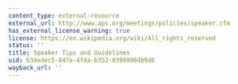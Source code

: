 ```yaml
---
content_type: external-resource
external_url: http://www.aps.org/meetings/policies/speaker.cfm
has_external_license_warning: true
license: https://en.wikipedia.org/wiki/All_rights_reserved
status: ''
title: Speaker Tips and Guidelines
uid: b34edec5-847e-4fda-b352-03999904b9d6
wayback_url: ''
---
```

